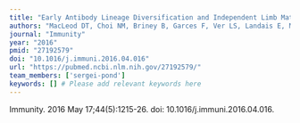 ```yaml
---
title: "Early Antibody Lineage Diversification and Independent Limb Maturation Lead to Broad HIV-1 Neutralization Targeting the Env High-Mannose Patch"
authors: "MacLeod DT, Choi NM, Briney B, Garces F, Ver LS, Landais E, Murrell B, Wrin T, Kilembe W, Lakhi S, Inambao M, Kamali A, Sanders EJ, Anzala O, Edward V, Bekker LG, Tang J, Gilmour J, Kosakovsky Pond SL, Phung P, Wrin T, Crotty S, Godzik A, Poignard P."
journal: "Immunity"
year: "2016"
pmid: "27192579"
doi: "10.1016/j.immuni.2016.04.016"
url: "https://pubmed.ncbi.nlm.nih.gov/27192579/"
team_members: ['sergei-pond']
keywords: [] # Please add relevant keywords here
---
```

Immunity. 2016 May 17;44(5):1215-26. doi: 10.1016/j.immuni.2016.04.016.